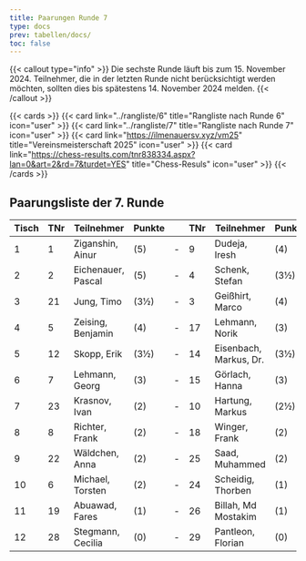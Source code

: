 ```yaml
---
title: Paarungen Runde 7
type: docs
prev: tabellen/docs/
toc: false
---
```


{{< callout type="info" >}}
Die sechste Runde läuft bis zum 15. November 2024. Teilnehmer, die in der letzten Runde nicht berücksichtigt werden möchten, sollten dies bis spätestens 14. November 2024 melden.
{{< /callout >}}

{{< cards >}}
{{< card link="../rangliste/6" title="Rangliste nach Runde 6" icon="user" >}}
{{< card link="../rangliste/7" title="Rangliste nach Runde 7" icon="user" >}}
{{< card link="https://ilmenauersv.xyz/vm25" title="Vereinsmeisterschaft 2025" icon="user" >}}
{{< card link="https://chess-results.com/tnr838334.aspx?lan=0&art=2&rd=7&turdet=YES" title="Chess-Resuls" icon="user" >}}
{{< /cards >}}

## Paarungsliste der 7. Runde

| Tisch | TNr | Teilnehmer         | Punkte |     | TNr | Teilnehmer             | Punkte | Ergebnis |
| ----- | --- | ------------------ | ------ | --- | --- | ---------------------- | ------ | -------- |
| 1     | 1   | Ziganshin, Ainur   | (5)    | -   | 9   | Dudeja, Iresh          | (4)    |          |
| 2     | 2   | Eichenauer, Pascal | (5)    | -   | 4   | Schenk, Stefan         | (3½)   |          |
| 3     | 21  | Jung, Timo         | (3½)   | -   | 3   | Geißhirt, Marco        | (4)    |          |
| 4     | 5   | Zeising, Benjamin  | (4)    | -   | 17  | Lehmann, Norik         | (3)    |          |
| 5     | 12  | Skopp, Erik        | (3½)   | -   | 14  | Eisenbach, Markus, Dr. | (3½)   |          |
| 6     | 7   | Lehmann, Georg     | (3)    | -   | 15  | Görlach, Hanna         | (3)    |          |
| 7     | 23  | Krasnov, Ivan      | (2)    | -   | 10  | Hartung, Markus        | (2½)   |          |
| 8     | 8   | Richter, Frank     | (2)    | -   | 18  | Winger, Frank          | (2)    |          |
| 9     | 22  | Wäldchen, Anna     | (2)    | -   | 25  | Saad, Muhammed         | (2)    |          |
| 10    | 6   | Michael, Torsten   | (2)    | -   | 24  | Scheidig, Thorben      | (1)    |          |
| 11    | 19  | Abuawad, Fares     | (1)    | -   | 26  | Billah, Md Mostakim    | (1)    |          |
| 12    | 28  | Stegmann, Cecilia  | (0)    | -   | 29  | Pantleon, Florian      | (0)    |          |
